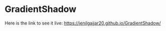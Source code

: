 # GradientShadow


Here is the link to see it live: https://jenilgajjar20.github.io/GradientShadow/
